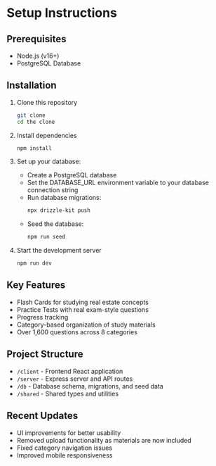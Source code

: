 # Setup Instructions

## Prerequisites
- Node.js (v16+)
- PostgreSQL Database

## Installation

1. Clone this repository
   ```bash
   git clone  
   cd the clone
   ```

2. Install dependencies
   ```bash
   npm install
   ```

3. Set up your database:
   - Create a PostgreSQL database
   - Set the DATABASE_URL environment variable to your database connection string
   - Run database migrations:
     ```bash
     npx drizzle-kit push
     ```
   - Seed the database:
     ```bash
     npm run seed
     ```

4. Start the development server
   ```bash
   npm run dev
   ```

## Key Features
- Flash Cards for studying real estate concepts
- Practice Tests with real exam-style questions
- Progress tracking
- Category-based organization of study materials
- Over 1,600 questions across 8 categories

## Project Structure

- `/client` - Frontend React application
- `/server` - Express server and API routes
- `/db` - Database schema, migrations, and seed data
- `/shared` - Shared types and utilities

## Recent Updates
- UI improvements for better usability
- Removed upload functionality as materials are now included
- Fixed category navigation issues
- Improved mobile responsiveness
